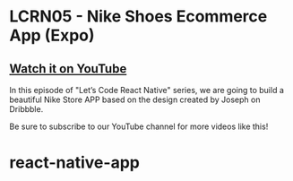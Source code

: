 # LCRN05 - Nike Shoes Ecommerce App (Expo)

## [Watch it on YouTube](https://youtu.be/9E2Ieyk2oBk)

In this episode of "Let’s Code React Native" series, we are going to build a beautiful Nike Store APP based on the design created by Joseph on Dribbble.

Be sure to subscribe to our YouTube channel for more videos like this!



# react-native-app
